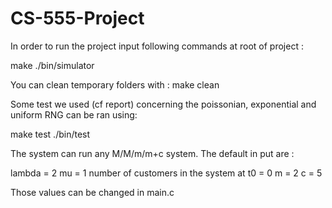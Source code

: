 # CS-555-Project

In order to run the project input following commands at root of project :

make
./bin/simulator

You can clean temporary folders with :
make clean

Some test we used (cf report) concerning the poissonian, exponential and uniform RNG can be ran using:

make test
./bin/test

The system can run any M/M/m/m+c system. The default in put are :

lambda = 2
mu = 1
number of customers in the system at t0 = 0
m = 2
c = 5

Those values can be changed in main.c
